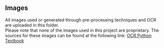 ## Images
All images used or generated through pre-processing techniques and OCR are uploaded in this folder.
<br>
Please note that none of the images used in this project are proprietary. The sources for these images can be found at the following link: [OCR Python Textbook](https://github.com/wjbmattingly/ocr_python_textbook)
